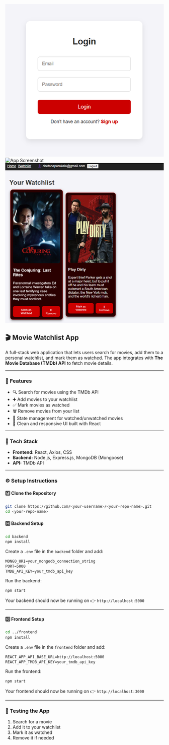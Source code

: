 ![App Screenshot](./assets/login.bmp)
![App Screenshot](./assets/home.bmp)
![App Screenshot](./assets/watchlist.bmp)


## 🎬 Movie Watchlist App

A full-stack web application that lets users search for movies, add them to a personal watchlist, and mark them as watched. The app integrates with **The Movie Database (TMDb) API** to fetch movie details.

---

### 🚀 Features

* 🔍 Search for movies using the TMDb API
* ➕ Add movies to your watchlist
* ✅ Mark movies as watched
* 🗑 Remove movies from your list
* 🧠 State management for watched/unwatched movies
* 🎨 Clean and responsive UI built with React

---

### 🧰 Tech Stack

* **Frontend:** React, Axios, CSS
* **Backend:** Node.js, Express.js, MongoDB (Mongoose)
* **API:** TMDb API

---

### ⚙️ Setup Instructions

#### 1️⃣ Clone the Repository

```bash
git clone https://github.com/<your-username>/<your-repo-name>.git
cd <your-repo-name>
```

#### 2️⃣ Backend Setup

```bash
cd backend
npm install
```

Create a `.env` file in the `backend` folder and add:

```
MONGO_URI=your_mongodb_connection_string
PORT=5000
TMDB_API_KEY=your_tmdb_api_key
```

Run the backend:

```bash
npm start
```

Your backend should now be running on
👉 `http://localhost:5000`

---

#### 3️⃣ Frontend Setup

```bash
cd ../frontend
npm install
```

Create a `.env` file in the `frontend` folder and add:

```
REACT_APP_API_BASE_URL=http://localhost:5000
REACT_APP_TMDB_API_KEY=your_tmdb_api_key
```

Run the frontend:

```bash
npm start
```

Your frontend should now be running on
👉 `http://localhost:3000`

---

### 🧪 Testing the App

1. Search for a movie
2. Add it to your watchlist
3. Mark it as watched
4. Remove it if needed


